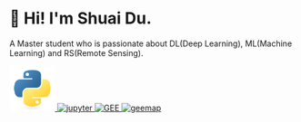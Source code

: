 # 👋 Hi! I'm Shuai Du.
A Master student who is passionate about DL(Deep Learning), ML(Machine Learning) and RS(Remote Sensing).

<p align="left">
  <a href="https://www.python.org" target="_blank">
    <img
      src="https://raw.githubusercontent.com/devicons/devicon/master/icons/python/python-original.svg"
      alt="python"
      width="80"
      height="80"
    />
  </a>
  <a href="https://jupyter.org/" target="_blank">
    <img
      src="https://jupyter.org/assets/homepage/main-logo.svg"
      alt="jupyter"
      width="80"
      height="80"
    />
  </a>
  <a href="https://code.earthengine.google.com/" target="_blank">
    <img
      src="https://icons.iconarchive.com/icons/carlosjj/google-jfk/128/earth-engine-icon.png"
      alt="GEE"
      width="80"
      height="80"
    />
  </a>
  <a href="https://geemap.org/" target="_blank">
    <img
      src="https://geemap.org/assets/logo.png"
      alt="geemap"
      width="80"
      height="80"
    />
  </a>
</p>


<!--
**Dushuai12138/Dushuai12138** is a ✨ _special_ ✨ repository because its `README.md` (this file) appears on your GitHub profile.

Here are some ideas to get you started:

![snake](./assets/github-contribution-grid-snake.svg)

- 🔭 I’m currently working on ...
- 🌱 I’m currently learning ...
- 👯 I’m looking to collaborate on ...
- 🤔 I’m looking for help with ...
- 💬 Ask me about ...
- 📫 How to reach me: ...
- 😄 Pronouns: ...
- ⚡ Fun fact: ...
-->
